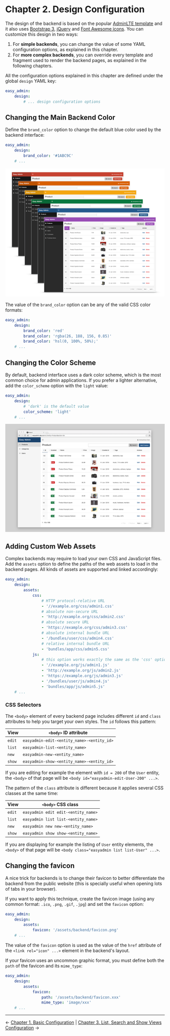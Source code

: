 Chapter 2. Design Configuration
===============================

The design of the backend is based on the popular [AdminLTE template][1] and it
also uses [Bootstrap 3][2], [jQuery][3] and [Font Awesome icons][4]. You can
customize this design in two ways:

  1. For **simple backends**, you can change the value of some YAML configuration
     options, as explained in this chapter.
  2. For **more complex backends**, you can override every template and fragment
     used to render the backend pages, as explained in the following chapters.

All the configuration options explained in this chapter are defined under the
global `design` YAML key:

```yaml
easy_admin:
    design:
        # ... design configuration options
```

Changing the Main Backend Color
-------------------------------

Define the `brand_color` option to change the default blue color used by the
backend interface:

```yaml
easy_admin:
    design:
        brand_color: '#1ABC9C'
    # ...
```

![Using a custom brand color in the backend](../images/easyadmin-design-brand-color.png)

The value of the `brand_color` option can be any of the valid CSS color formats:

```yaml
easy_admin:
    design:
        brand_color: 'red'
        brand_color: 'rgba(26, 188, 156, 0.85)'
        brand_color: 'hsl(0, 100%, 50%);'
    # ...
```

Changing the Color Scheme
-------------------------

By default, backend interface uses a dark color scheme, which is the most common
choice for admin applications. If you prefer a lighter alternative, add the
`color_scheme` option with the `light` value:

```yaml
easy_admin:
    design:
        # 'dark' is the default value
        color_scheme: 'light'
    # ...
```

![The default backend homepage using the light color scheme](../images/easyadmin-design-color-scheme-light.png)

Adding Custom Web Assets
------------------------

Complex backends may require to load your own CSS and JavaScript files. Add the
`assets` option to define the paths of the web assets to load in the backend
pages. All kinds of assets are supported and linked accordingly:

```yaml
easy_admin:
    design:
        assets:
            css:
                # HTTP protocol-relative URL
                - '//example.org/css/admin1.css'
                # absolute non-secure URL
                - 'http://example.org/css/admin2.css'
                # absolute secure URL
                - 'https://example.org/css/admin3.css'
                # absolute internal bundle URL
                - '/bundles/user/css/admin4.css'
                # relative internal bundle URL
                - 'bundles/app/css/admin5.css'
            js:
                # this option works exactly the same as the 'css' option
                - '//example.org/js/admin1.js'
                - 'http://example.org/js/admin2.js'
                - 'https://example.org/js/admin3.js'
                - '/bundles/user/js/admin4.js'
                - 'bundles/app/js/admin5.js'
    # ...
```

### CSS Selectors

The `<body>` element of every backend page includes different `id` and `class`
attributes to help you target your own styles. The `id` follows this pattern:

| View   | `<body>` ID attribute
| ------ | --------------------------------------------------------------------
| `edit` | `easyadmin-edit-<entity_name>-<entity_id>`
| `list` | `easyadmin-list-<entity_name>`
| `new`  | `easyadmin-new-<entity_name>`
| `show` | `easyadmin-show-<entity_name>-<entity_id>`

If you are editing for example the element with `id = 200` of the `User` entity,
the `<body>` of that page will be `<body id="easyadmin-edit-User-200" ...>`.

The pattern of the `class` attribute is different because it applies several
CSS classes at the same time:

| View   | `<body>` CSS class
| ------ | --------------------------------------------------------------------
| `edit` | `easyadmin edit edit-<entity_name>`
| `list` | `easyadmin list list-<entity_name>`
| `new`  | `easyadmin new new-<entity_name>`
| `show` | `easyadmin show show-<entity_name>`

If you are displaying for example the listing of `User` entity elements, the
`<body>` of that page will be `<body class="easyadmin list list-User" ...>`.

Changing the favicon
--------------------

A nice trick for backends is to change their favicon to better differentiate
the backend from the public website (this is specially useful when opening lots
of tabs in your browser).

If you want to apply this technique, create the favicon image (using any common
format: `.ico`, `.png`, `.gif`, `.jpg`) and set the `favicon` option:

```yaml
easy_admin:
    design:
        assets:
            favicon: '/assets/backend/favicon.png'
    # ...
```

The value of the `favicon` option is used as the value of the `href` attribute
of the `<link rel="icon" ...>` element in the backend's layout.

If your favicon uses an uncommon graphic format, you must define both the `path`
of the favicon and its `mime_type`:

```yaml
easy_admin:
    design:
        assets:
            favicon:
                path: '/assets/backend/favicon.xxx'
                mime_type: 'image/xxx'
    # ...
```

-------------------------------------------------------------------------------

&larr; [Chapter 1. Basic Configuration](1-basic-configuration.md)  |  [Chapter 3. List, Search and Show Views Configuration](3-list-search-show-configuration.md) &rarr;

[1]: https://github.com/almasaeed2010/AdminLTE
[2]: https://github.com/twbs/bootstrap
[3]: https://github.com/jquery/jquery
[4]: https://github.com/FortAwesome/Font-Awesome
